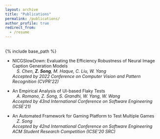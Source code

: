 ```yaml
---
layout: archive
title: "Publications"
permalink: /publications/
author_profile: true
redirect_from:
  - /resume
---
```


<br>
{% include base_path %}

* NICGSlowDown: Evaluating the Efficiency Robustness of Neural Image Caption Generation Models <br> 
&ensp;&ensp;_S. Chen, __Z. Song__, M. Haque, C. Liu, W. Yang_ <br>
  _Accepted by 2022 Conference on Computer Vision and Pattern Recognition (CVPR'22)_

* An Empirical Analysis of UI-based Flaky Tests <br>
&ensp;&ensp;_A. Romano, Z. Song, S. Grandhi, W. Yang, W. Wang_ <br>
  _Accepted by 43nd International Conference on Software Engineering (ICSE'21)_

* An Automated Framework for Gaming Platform to Test Multiple Games <br>
&ensp;&ensp;_Z. Song_ <br>
  _Accepted by 42nd International Conference on Software Engineering ACM Student Research Competition (ICSE'20 SRC)_
